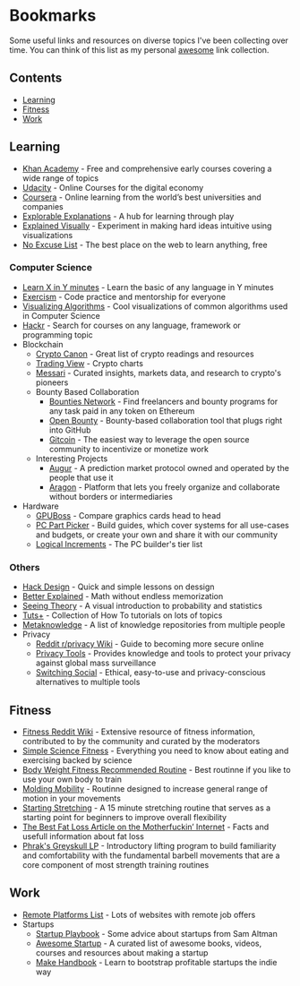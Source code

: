 # Bookmarks

Some useful links and resources on diverse topics I've been collecting over time. You can think of this list as my personal [awesome](https://awesome.re) link collection.

## Contents

- [Learning](#learning)
- [Fitness](#fitness)
- [Work](#work)

## Learning

- [Khan Academy](https://khanacademy.org/) - Free and comprehensive early courses covering a wide range of topics
- [Udacity](https://www.udacity.com/) - Online Courses for the digital economy
- [Coursera](https://www.coursera.org/) - Online learning from the world’s best universities and companies
- [Explorable Explanations](https://explorabl.es/) - A hub for learning through play
- [Explained Visually](http://setosa.io/ev/) -  Experiment in making hard ideas intuitive using visualizations
- [No Excuse List](http://noexcuselist.com/) - The best place on the web to learn anything, free

### Computer Science

- [Learn X in Y minutes](http://learnxinyminutes.com/) - Learn the basic of any language in Y minutes
- [Exercism](http://exercism.io/) - Code practice and mentorship for everyone
- [Visualizing Algorithms](http://bost.ocks.org/mike/algorithms/) - Cool visualizations of common algorithms used in Computer Science
- [Hackr](http://hackr.io/) - Search for courses on any language, framework or programming topic
- Blockchain
  - [Crypto Canon](https://a16z.com/2018/02/10/crypto-readings-resources/) - Great list of crypto readings and resources
  - [Trading View](https://www.tradingview.com/markets/cryptocurrencies/) - Crypto charts
  - [Messari](https://messari.io/) - Curated insights, markets data, and research to crypto's pioneers
  - Bounty Based Collaboration
    - [Bounties Network](https://bounties.network/) - Find freelancers and bounty programs for any task paid in any token on Ethereum
    - [Open Bounty](https://openbounty.status.im/) - Bounty-based collaboration tool that plugs right into GitHub
    - [Gitcoin](https://gitcoin.co/) - The easiest way to leverage the open source community to incentivize or monetize work
  - Interesting Projects
    - [Augur](https://www.augur.net/) - A prediction market protocol owned and operated by the people that use it
    - [Aragon](https://aragon.org/) - Platform that lets you freely organize and collaborate without borders or intermediaries
- Hardware
  - [GPUBoss](http://gpuboss.com/) - Compare graphics cards head to head
  - [PC Part Picker](https://pcpartpicker.com/) - Build guides, which cover systems for all use-cases and budgets, or create your own and share it with our community
  - [Logical Increments](http://www.logicalincrements.com/) - The PC builder's tier list

### Others

- [Hack Design](https://hackdesign.org/lessons) - Quick and simple lessons on dessign
- [Better Explained](http://betterexplained.com/) - Math without endless memorization
- [Seeing Theory](https://seeing-theory.brown.edu) - A visual introduction to probability and statistics
- [Tuts+](https://tutsplus.com/) - Collection of How To tutorials on lots of topics
- [Metaknowledge](https://github.com/RichardLitt/meta-knowledge) - A list of knowledge repositories from multiple people
- Privacy
  - [Reddit r/privacy  Wiki](https://www.reddit.com/r/privacy/wiki/index) - Guide to becoming more secure online
  - [Privacy Tools](https://www.privacytools.io/) - Provides knowledge and tools to protect your privacy against global mass surveillance
  - [Switching Social](https://switching.social/) - Ethical, easy-to-use and privacy-conscious alternatives to multiple tools

## Fitness

- [Fitness Reddit Wiki](https://www.reddit.com/r/Fitness/wiki/) - Extensive resource of fitness information, contributed to by the community and curated by the moderators
- [Simple Science Fitness](https://ss.fitness/) - Everything you need to know about eating and exercising backed by science
- [Body Weight Fitness Recommended Routine](https://www.reddit.com/r/bodyweightfitness/wiki/kb/recommended_routine) - Best routinne if you like to use your own body to train
- [Molding Mobility](https://www.youtube.com/watch?v=Aoyy3bKtD84) - Routinne designed to increase general range of motion in your movements
- [Starting Stretching](https://www.youtube.com/watch?v=w1iXMvTMvBo) - A 15 minute stretching routine that serves as a starting point for beginners to improve overall flexibility
- [The Best Fat Loss Article on the Motherfuckin’ Internet](http://physiqonomics.com/fat-loss/) - Facts and usefull information about fat loss
- [Phrak's Greyskull LP](https://old.reddit.com/r/Fitness/wiki/phraks-gslp) - Introductory lifting program to build familiarity and comfortability with the fundamental barbell movements that are a core component of most strength training routines

## Work

- [Remote Platforms List](https://docs.google.com/spreadsheets/d/1JfNAbUX_lN9K3MCNHO15GJtJ5qpk7H9Cl3xTBwv2FR8/htmlview) - Lots of websites with remote job offers
- Startups
  - [Startup Playbook](https://playbook.samaltman.com/) - Some advice about startups from Sam Altman
  - [Awesome Startup](https://github.com/KrishMunot/awesome-startup) - A curated list of awesome books, videos, courses and resources about making a startup
  - [Make Handbook](https://makebook.io/) - Learn to bootstrap profitable startups the indie way
